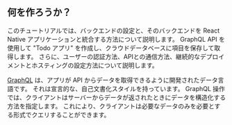 ## 何を作ろうか？

このチュートリアルでは、バックエンドの設定と、そのバックエンドを React Native アプリケーションと統合する方法について説明します。 GraphQL API を使用して "Todo アプリ" を作成し、クラウドデータベースに項目を保存して取得します。 さらに、ユーザーの認証方法、APIとの通信方法、継続的なデプロイメントとホスティングの設定方法について説明します。

[GraphQL](http://graphql.org) は、アプリが API からデータを取得できるように開発されたデータ言語です。 それは宣言的な、自己文書化スタイルを持っています。 GraphQL 操作では、クライアントはサーバーからデータが返されたときにデータを構造化する方法を指定します。 これにより、クライアントは必要なデータのみを必要とする形式でクエリすることができます。
